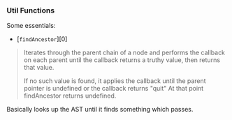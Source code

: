 ### Util Functions

Some essentials:

- [`findAncestor`][0]

> Iterates through the parent chain of a node and performs the callback on each parent until the callback returns
> a truthy value, then returns that value.
>
> If no such value is found, it applies the callback until the parent pointer is undefined or the callback returns
> "quit" At that point findAncestor returns undefined.

Basically looks up the AST until it finds something which passes.
